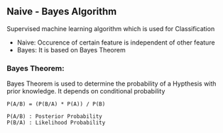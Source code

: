 ## Naive - Bayes Algorithm

Supervised machine learning algorithm which is used for Classification

* Naive: Occurence of certain feature is independent of other feature 
* Bayes: It is based on Bayes Theorem

### Bayes Theorem:
Bayes Theorem is used to determine the probability of a Hypthesis with prior knowledge. It depends on conditional probability

```
P(A/B) = (P(B/A) * P(A)) / P(B)

P(A/B) : Posterior Probability
P(B/A) : Likelihood Probability
```